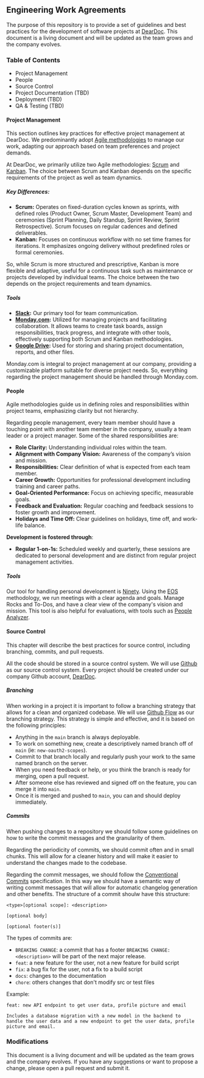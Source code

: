 ## Engineering Work Agreements

The purpose of this repository is to provide a set of guidelines and best practices for the development of software projects at [DearDoc](https://getdeardoc.com/). This document is a living document and will be updated as the team grows and the company evolves.

### Table of Contents

- Project Management
- People
- Source Control
- Project Documentation (TBD)
- Deployment (TBD)
- QA & Testing (TBD)

#### Project Management

This section outlines key practices for effective project management at DearDoc. We predominantly adopt [Agile methodologies](https://agilemanifesto.org/) to manage our work, adapting our approach based on team preferences and project demands.

At DearDoc, we primarily utilize two Agile methodologies: [Scrum](https://www.scrum.org/) and [Kanban](https://www.atlassian.com/agile/kanban). The choice between Scrum and Kanban depends on the specific requirements of the project as well as team dynamics.

##### Key Differences:

- **Scrum:** Operates on fixed-duration cycles known as sprints, with defined roles (Product Owner, Scrum Master, Development Team) and ceremonies (Sprint Planning, Daily Standup, Sprint Review, Sprint Retrospective). Scrum focuses on regular cadences and defined deliverables.
- **Kanban:** Focuses on continuous workflow with no set time frames for iterations. It emphasizes ongoing delivery without predefined roles or formal ceremonies.  

So, while Scrum is more structured and prescriptive, Kanban is more flexible and adaptive, useful for a continuous task such as maintenance or projects developed by individual teams. The choice between the two depends on the project requirements and team dynamics.

##### Tools

- **[Slack](https://slack.com/):** Our primary tool for team communication.
- **[Monday.com](https://monday.com/):** Utilized for managing projects and facilitating collaboration. It allows teams to create task boards, assign responsibilities, track progress, and integrate with other tools, effectively supporting both Scrum and Kanban methodologies.
- **[Google Drive](https://drive.google.com/):** Used for storing and sharing project documentation, reports, and other files.

Monday.com is integral to project management at our company, providing a customizable platform suitable for diverse project needs. So, everything regarding the project management should be handled through Monday.com.

#### People

Agile methodologies guide us in defining roles and responsibilities within project teams, emphasizing clarity but not hierarchy.

Regarding people management, every team member should have a touching point with another team member in the company, usually a team leader or a project manager. Some of the shared responsibilities are:

- **Role Clarity:** Understanding individual roles within the team.
- **Alignment with Company Vision:** Awareness of the company’s vision and mission.
- **Responsibilities:** Clear definition of what is expected from each team member.
- **Career Growth:** Opportunities for professional development including training and career paths.
- **Goal-Oriented Performance:** Focus on achieving specific, measurable goals.
- **Feedback and Evaluation:** Regular coaching and feedback sessions to foster growth and improvement.
- **Holidays and Time Off:** Clear guidelines on holidays, time off, and work-life balance.

**Development is fostered through**:
- **Regular 1-on-1s:** Scheduled weekly and quarterly, these sessions are dedicated to personal development and are distinct from regular project management activities.

##### Tools

Our tool for handling personal development is [Ninety](https://www.ninety.io/). Using the [EOS](https://www.eosworldwide.com/) methodology, we run meetings with a clear agenda and goals. Manage Rocks and To-Dos, and have a clear view of the company's vision and mission. This tool is also helpful for evaluations, with tools such as [People Analyzer](https://www.eosworldwide.com/people).

#### Source Control
This chapter will describe the best practices for source control, including branching, commits, and pull requests.

All the code should be stored in a source control system. We will use [Github](github.com) as our source control system.
Every project should be created under our company Github account, [DearDoc](https://github.com/DearDoc-Development).


##### Branching

When working in a project it is important to follow a branching strategy that allows for a clean and organized codebase.
We will use [Github Flow](https://githubflow.github.io/) as our branching strategy. This strategy is simple and effective, and it is based on the following principles:

- Anything in the `main` branch is always deployable.
- To work on something new, create a descriptively named branch off of `main` (ie: `new-oauth2-scopes`).
- Commit to that branch locally and regularly push your work to the same named branch on the server.
- When you need feedback or help, or you think the branch is ready for merging, open a pull request.
- After someone else has reviewed and signed off on the feature, you can merge it into `main`.
- Once it is merged and pushed to `main`, you can and should deploy immediately.

##### Commits

When pushing changes to a repository we should follow some guidelines on how to write the commit messages and the granularity of them.

Regarding the periodicity of commits, we should commit often and in small chunks. This will allow for a cleaner history and will make it easier to understand the changes made to the codebase.

Regarding the commit messages, we should follow the [Conventional Commits](https://www.conventionalcommits.org/en/v1.0.0/) specification. In this way we should have a semantic way of writing commit messages that will allow for automatic changelog generation and other benefits.
The structure of a commit shoulw have this structure:
```
<type>[optional scope]: <description>

[optional body]

[optional footer(s)]
```

The types of commits are:
- `BREAKING CHANGE`: a commit that has a footer `BREAKING CHANGE: <description>` will be part of the next major release.
- `feat`: a new feature for the user, not a new feature for build script
- `fix`: a bug fix for the user, not a fix to a build script
- `docs`: changes to the documentation
- `chore`: others changes that don't modify src or test files

Example:
```
feat: new API endpoint to get user data, profile picture and email

Includes a database migration with a new model in the backend to handle the user data and a new endpoint to get the user data, profile picture and email.
```


### Modifications

This document is a living document and will be updated as the team grows and the company evolves. If you have any suggestions or want to propose a change, please open a pull request and submit it.
